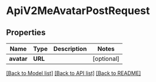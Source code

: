 # ApiV2MeAvatarPostRequest

## Properties
Name | Type | Description | Notes
------------ | ------------- | ------------- | -------------
**avatar** | **URL** |  | [optional] 

[[Back to Model list]](../README.md#documentation-for-models) [[Back to API list]](../README.md#documentation-for-api-endpoints) [[Back to README]](../README.md)


